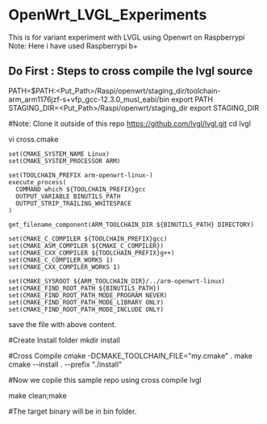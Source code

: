 # OpenWrt_LVGL_Experiments
This is for variant experiment with LVGL using Openwrt on Raspberrypi
Note: Here i have used Raspberrypi b+

## Do First : Steps to cross compile the lvgl source ##
<!-- /* Export toolchain */ -->

PATH=$PATH:<Put_Path>/Raspi/openwrt/staging_dir/toolchain-arm_arm1176jzf-s+vfp_gcc-12.3.0_musl_eabi/bin
export PATH
STAGING_DIR=<Put_Path>/Raspi/openwrt/staging_dir
export STAGING_DIR

<!-- Clone lvgl -->
#Note: Clone it outside of this repo
https://github.com/lvgl/lvgl.git
cd lvgl

<!-- Create cross compile cmake file -->
vi cross.cmake

```
set(CMAKE_SYSTEM_NAME Linux)
set(CMAKE_SYSTEM_PROCESSOR ARM)

set(TOOLCHAIN_PREFIX arm-openwrt-linux-)
execute_process(
  COMMAND which ${TOOLCHAIN_PREFIX}gcc
  OUTPUT_VARIABLE BINUTILS_PATH
  OUTPUT_STRIP_TRAILING_WHITESPACE
)

get_filename_component(ARM_TOOLCHAIN_DIR ${BINUTILS_PATH} DIRECTORY)

set(CMAKE_C_COMPILER ${TOOLCHAIN_PREFIX}gcc)
set(CMAKE_ASM_COMPILER ${CMAKE_C_COMPILER})
set(CMAKE_CXX_COMPILER ${TOOLCHAIN_PREFIX}g++)
set(CMAKE_C_COMPILER_WORKS 1)
set(CMAKE_CXX_COMPILER_WORKS 1)

set(CMAKE_SYSROOT ${ARM_TOOLCHAIN_DIR}/../arm-openwrt-linux)
set(CMAKE_FIND_ROOT_PATH ${BINUTILS_PATH})
set(CMAKE_FIND_ROOT_PATH_MODE_PROGRAM NEVER)
set(CMAKE_FIND_ROOT_PATH_MODE_LIBRARY ONLY)
set(CMAKE_FIND_ROOT_PATH_MODE_INCLUDE ONLY)
```
save the file with above content.

#Create Install folder
mkdir install

#Cross Compile
cmake -DCMAKE_TOOLCHAIN_FILE="my.cmake" .
make
cmake --install . --prefix "./install"

<!-- Compile this repo -->
#Now we copile this sample repo using cross compile lvgl

make clean;make

#The target binary will be in bin folder.
